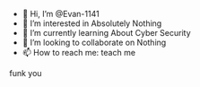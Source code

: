 - 👋 Hi, I’m @Evan-1141
- 👀 I’m interested in Absolutely Nothing
- 🌱 I’m currently learning About Cyber Security
- 💞️ I’m looking to collaborate on Nothing
- 📫 How to reach me: teach me

<!---
Evan-1141/Evan-1141 is a ✨ special ✨ repository because its `README.md` (this file) appears on your GitHub profile.
You can click the Preview link to take a look at your changes.
---> funk you
